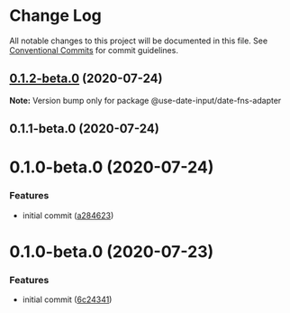 # Change Log

All notable changes to this project will be documented in this file.
See [Conventional Commits](https://conventionalcommits.org) for commit guidelines.

## [0.1.2-beta.0](https://github.com/mark-tate/use-date-input/compare/@use-date-input/date-fns-adapter@0.1.1-beta.0...@use-date-input/date-fns-adapter@0.1.2-beta.0) (2020-07-24)

**Note:** Version bump only for package @use-date-input/date-fns-adapter





## 0.1.1-beta.0 (2020-07-24)



# 0.1.0-beta.0 (2020-07-24)


### Features

* initial commit ([a284623](https://github.com/mark-tate/use-date-input/commit/a28462354bf58de9f016176fec51ac80d2c2af60))





# 0.1.0-beta.0 (2020-07-23)


### Features

* initial commit ([6c24341](https://github.com/mark-tate/use-date-input/commit/6c24341efc30d33d6248367ee6578831c7a975ad))
